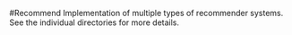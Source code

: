 #Recommend
Implementation of multiple types of recommender systems.  
See the individual directories for more details.  
